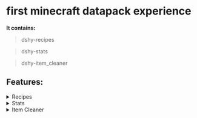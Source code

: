 # first minecraft datapack experience
**It contains:**
> dshy-recipes

> dshy-stats

> dshy-item_cleaner

## Features:
<details>
<summary>Recipes</summary>

---
1. [God Apple](#godapple)
2. [Bedrock](#bedrock)

---
### God Apple
![godapple](https://i.imgur.com/Q6Igc52.png)

### Bedrock
![bedrock](https://i.imgur.com/32UlS5h.png)
</details>

<details>
<summary>Stats</summary>

---
1. [Broken Things](#broken-things)
2. [Ores Mined](#ores-mined)
3. [Score](#score)
4. [Kills](#kills)
5. [Level](#level)
6. [Pearls Used](#pearls-used)
7. [Hours Played](#hours-played)
8. [Deaths](#deaths)

---
### Broken Things
![brokenThings](https://i.imgur.com/luSdKbe.png)
<br>

*Display the total number of tools broken by the player.*

### Ores Mined
![oresMined](https://i.imgur.com/xG01a2q.png)
<br>

*Display the total number of ores mined by the player.*

### Score
![score](https://i.imgur.com/RZ30Xw1.png)
<br>

*Display the maximum score of the player.*

### Kills
![kills](https://i.imgur.com/PTmCQ1d.png )
<br>

*Display the total victims count of the player.*

### Level
![level](https://i.imgur.com/fVqG4sg.png)
<br>

*Display the current xp level of the player.*

### Pearls Used
![pearlsUsed](https://i.imgur.com/Xauek56.png)
<br>

*Display the total number of ender pearls used by the player.*

### Hours Played
![hoursPlayed](https://i.imgur.com/weWpmn1.png)
<br>

*Display the player playtime in hours.*

### Deaths
![deaths](https://i.imgur.com/5XWMmpJ.png)
<br>

*Display the total number of deaths by each player.*
</details>

<details>
<summary>Item Cleaner</summary>

---
![item_cleaner](https://i.imgur.com/KYr97aA.png)
<br>

*Every 5min (five minutes), all droped items will be deleted.*
<br>

![item_cleaner2](https://i.imgur.com/a6CgzoG.png)
<br>

*The timer resets if a player dies.*

</details>